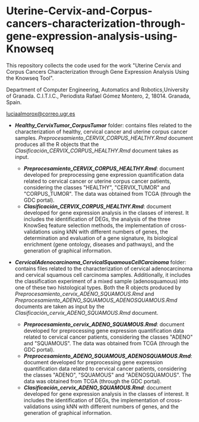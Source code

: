 # Uterine-Cervix-and-Corpus-cancers-characterization-through-gene-expression-analysis-using-Knowseq

This repository collects the code used for the work "Uterine Cervix and Corpus Cancers Characterization through Gene Expression Analysis Using the Knowseq Tool".

Department of Computer Engineering, Automatics and Robotics,University of Granada. C.I.T.I.C., Periodista Rafael Gómez Montero, 2, 18014. Granada, Spain.

luciaalmorox@correo.ugr.es

- ***Healthy_CervixTumor_CorpusTumor*** folder: contains files related to the characterization of healthy, cervical cancer and uterine corpus cancer samples. *Preprocesamiento_CERVIX_CORPUS_HEALTHY.Rmd* document produces all the R objects that the *Clasificación_CERVIX_CORPUS_HEALTHY.Rmd* document takes as input.
  - ***Preprocesamiento_CERVIX_CORPUS_HEALTHY.Rmd***: document developed for preprocessing gene expression quantification data related to cervical cancer or uterine corpus cancer patients, considering the classes "HEALTHY", "CERVIX_TUMOR" and "CORPUS_TUMOR". The data was obtained from TCGA (through the GDC portal). 
  - ***Clasificación_CERVIX_CORPUS_HEALTHY.Rmd***: document developed for gene expression analysis in the classes of interest. It includes the identification of DEGs, the analysis of the three KnowSeq feature selection methods, the implementation of cross-validations using kNN with different numbers of genes, the determination and evaluation of a gene signature, its biological enrichment (gene ontology, diseases and pathways), and the generation of graphical information.

- ***CervicalAdenocarcinoma_CervicalSquamousCellCarcinoma*** folder: contains files related to the characterization of cervical adenocarcinoma and cervical squamous cell carcinoma samples. Additionally, it includes the classification experiment of a mixed sample (adenosquamous) into one of these two histological types. Both the R objects produced by *Preprocesamiento_cervix_ADENO_SQUAMOUS.Rmd* and *Preprocesamiento_ADENO_SQUAMOUS_ADENOSQUAMOUS.Rmd* documents are taken as input by the *Clasificación_cervix_ADENO_SQUAMOUS.Rmd* document.
  - ***Preprocesamiento_cervix_ADENO_SQUAMOUS.Rmd***: document developed for preprocessing gene expression quantification data related to cervical cancer patients, considering the classes "ADENO" and "SQUAMOUS". The data was obtained from TCGA (through the GDC portal).
  - ***Preprocesamiento_ADENO_SQUAMOUS_ADENOSQUAMOUS.Rmd***: document developed for preprocessing gene expression quantification data related to cervical cancer patients, considering the classes "ADENO", "SQUAMOUS" and "ADENOSQUAMOUS". The data was obtained from TCGA (through the GDC portal).
  - ***Clasificación_cervix_ADENO_SQUAMOUS.Rmd***: document developed for gene expression analysis in the classes of interest. It includes the identification of DEGs, the implementation of cross-validations using kNN with different numbers of genes, and the generation of graphical information.
